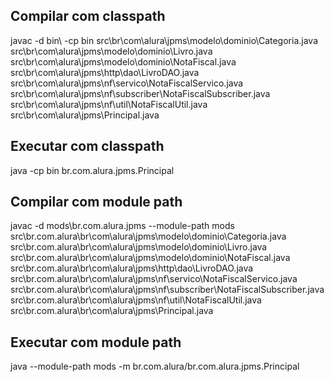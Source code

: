 ## Compilar com classpath
javac -d bin\ -cp bin 
src\br\com\alura\jpms\modelo\dominio\Categoria.java 
src\br\com\alura\jpms\modelo\dominio\Livro.java 
src\br\com\alura\jpms\modelo\dominio\NotaFiscal.java 
src\br\com\alura\jpms\http\dao\LivroDAO.java
src\br\com\alura\jpms\nf\servico\NotaFiscalServico.java
src\br\com\alura\jpms\nf\subscriber\NotaFiscalSubscriber.java
src\br\com\alura\jpms\nf\util\NotaFiscalUtil.java
src\br\com\alura\jpms\Principal.java

## Executar com classpath 
java -cp bin br.com.alura.jpms.Principal

## Compilar com module path
javac -d mods\br.com.alura.jpms --module-path mods 
src\br.com.alura\br\com\alura\jpms\modelo\dominio\Categoria.java 
src\br.com.alura\br\com\alura\jpms\modelo\dominio\Livro.java 
src\br.com.alura\br\com\alura\jpms\modelo\dominio\NotaFiscal.java 
src\br.com.alura\br\com\alura\jpms\http\dao\LivroDAO.java
src\br.com.alura\br\com\alura\jpms\nf\servico\NotaFiscalServico.java
src\br.com.alura\br\com\alura\jpms\nf\subscriber\NotaFiscalSubscriber.java
src\br.com.alura\br\com\alura\jpms\nf\util\NotaFiscalUtil.java
src\br.com.alura\br\com\alura\jpms\Principal.java

## Executar com module path
java --module-path mods -m br.com.alura/br.com.alura.jpms.Principal